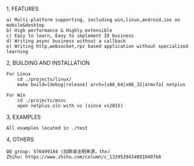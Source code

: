 1, FEATURES
	
	a) Multi-platform supporting, including win,linux,android,ios on mobile&desktop
	b) High performance & Highly extensible
	c) Easy to learn, Easy to implement IO business 
	d) Writing async business without a callback
	e) Writing http,websocket,rpc based application without specialized learning

2, BUILDING AND INSTALLATION

	For Linux
		cd ./projects/linux/
		make build=[debug|release] arch=[x86_64|x86_32|armv7a] netplus
		
	For Win
		cd ./projects/msvc
		open netplus.sln with vs (since vs2015)

3, EXAMPLES

	All examples located in ./test
	
4, OTHERS

	QQ group: 576499184 (加群请注明来源，thx)
	Zhihu: https://www.zhihu.com/column/c_1339539434091040768
	

